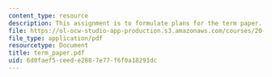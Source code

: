```yaml
---
content_type: resource
description: This assignment is to formulate plans for the term paper.
file: https://ol-ocw-studio-app-production.s3.amazonaws.com/courses/20-410j-molecular-cellular-and-tissue-biomechanics-be-410j-spring-2003/6d0faef5ceede2887e77f6f0a18291dc_term_paper.pdf
file_type: application/pdf
resourcetype: Document
title: term_paper.pdf
uid: 6d0faef5-ceed-e288-7e77-f6f0a18291dc
---
```

